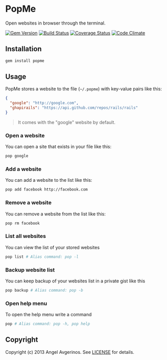 # PopMe

Open websites in browser through the terminal.

[![Gem Version](https://badge.fury.io/rb/popme.png)][rubygems]
[![Build Status](https://secure.travis-ci.org/eavgerinos/popme.png?branch=master)][travis]
[![Coverage Status](https://coveralls.io/repos/eavgerinos/popme/badge.png?branch=master)][coveralls]
[![Code Climate](https://codeclimate.com/github/eavgerinos/popme.png)][codeclimate]


## Installation

```sh
gem install popme
```

## Usage

PopMe stores a website to the file (`~/.popme`) with key-value pairs like this:

```JSON
{
  "google": "http://google.com",
  "ghapirails": "https://api.github.com/repos/rails/rails"
}
```
> It comes with the "google" website by default.

### Open a website

You can open a site that exists in your file like this:

```sh
pop google
```

### Add a website

You can add a website to the list like this:

```sh
pop add facebook http://facebook.com
```

### Remove a website
You can remove a website from the list like this:

```sh
pop rm facebook
```

### List all websites

You can view the list of your stored websites

```sh
pop list # Alias command: pop -l
```

### Backup website list

You can keep backup of your websites list in a private gist like this

```sh
pop backup # Alias command: pop -b
```

### Open help menu

To open the help menu write a command

```sh
pop # Alias command: pop -h, pop help
```

## Copyright
Copyright (c) 2013 Angel Avgerinos.
See [LICENSE][] for details.

[rubygems]: https://rubygems.org/gems/popme
[travis]: http://travis-ci.org/eavgerinos/popme
[coveralls]: https://coveralls.io/r/eavgerinos/popme
[codeclimate]: https://codeclimate.com/github/eavgerinos/popme

[license]: LICENSE.txt
